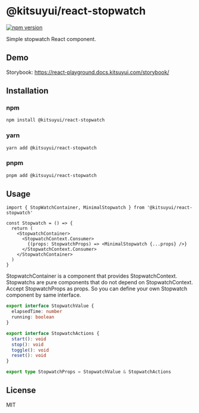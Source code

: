 # @kitsuyui/react-stopwatch

[![npm version](https://badge.fury.io/js/@kitsuyui%2Freact-stopwatch.svg)](https://badge.fury.io/js/@kitsuyui%2Freact-stopwatch)

Simple stopwatch React component.

## Demo

Storybook: https://react-playground.docs.kitsuyui.com/storybook/

## Installation

### npm

```sh
npm install @kitsuyui/react-stopwatch
```

### yarn

```sh
yarn add @kitsuyui/react-stopwatch
```

### pnpm

```sh
pnpm add @kitsuyui/react-stopwatch
```

## Usage

```tsx
import { StopWatchContainer, MinimalStopwatch } from '@kitsuyui/react-stopwatch'

const Stopwatch = () => {
  return (
    <StopwatchContainer>
      <StopwatchContext.Consumer>
        {(props: StopwatchProps) => <MinimalStopwatch {...props} />}
      </StopwatchContext.Consumer>
    </StopwatchContainer>
  )
}
```

StopwatchContainer is a component that provides StopwatchContext.
Stopwatchs are pure components that do not depend on StopwatchContext. Accept StopwatchProps as props.
So you can define your own Stopwatch component by same interface.

```typescript
export interface StopwatchValue {
  elapsedTime: number
  running: boolean
}

export interface StopwatchActions {
  start(): void
  stop(): void
  toggle(): void
  reset(): void
}

export type StopwatchProps = StopwatchValue & StopwatchActions
```

## License

MIT
